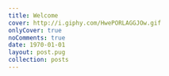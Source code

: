 ```yaml
---
title: Welcome
cover: http://i.giphy.com/HwePORLAGGJOw.gif
onlyCover: true
noComments: true
date: 1970-01-01
layout: post.pug
collection: posts
---
```

